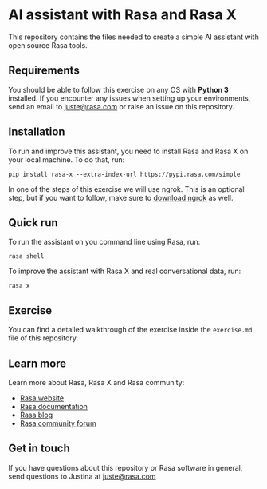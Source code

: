# AI assistant with Rasa and Rasa X

This repository contains the files needed to create a simple AI assistant with open source Rasa tools.

## Requirements

You should be able to follow this exercise on any OS with **Python 3** installed. If you encounter any
issues when setting up your environments, send an email to juste@rasa.com or raise an issue on this
repository.

## Installation

To run and improve this assistant, you need to install Rasa and Rasa X on your local machine.
To do that, run:  

`pip install rasa-x --extra-index-url https://pypi.rasa.com/simple`

In one of the steps of this exercise we will use ngrok. This is an optional step, but if you want to follow,
make sure to [download ngrok](https://ngrok.com/download) as well. 

## Quick run
To run the assistant on you command line using Rasa, run:

`rasa shell`

To improve the assistant with Rasa X and real conversational data, run:

`rasa x`

## Exercise
You can find a detailed walkthrough of the exercise inside the `exercise.md` file of this repository.

## Learn more
Learn more about Rasa, Rasa X and Rasa community:
- [Rasa website](https://rasa.com)
- [Rasa documentation](https://rasa.com/docs)
- [Rasa blog](https://blog.rasa.com)
- [Rasa community forum](https://forum.rasa.com)


## Get in touch
If you have questions about this repository or Rasa software in general, send questions to Justina at juste@rasa.com


